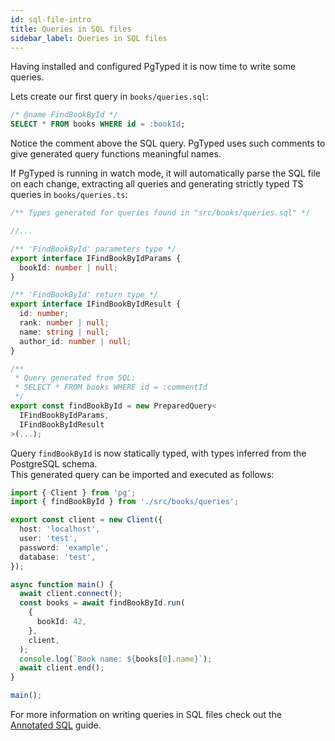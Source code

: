 ```yaml
---
id: sql-file-intro
title: Queries in SQL files
sidebar_label: Queries in SQL files
---
```


Having installed and configured PgTyped it is now time to write some queries.

Lets create our first query in `books/queries.sql`:

```sql title="books/queries.sql"
/* @name FindBookById */
SELECT * FROM books WHERE id = :bookId;
```

Notice the comment above the SQL query. PgTyped uses such comments to give generated query functions meaningful names.

If PgTyped is running in watch mode, it will automatically parse the SQL file on each change, extracting all queries and generating strictly typed TS queries in `books/queries.ts`:

```ts title="books/queries.ts"
/** Types generated for queries found in "src/books/queries.sql" */

//...

/** 'FindBookById' parameters type */
export interface IFindBookByIdParams {
  bookId: number | null;
}

/** 'FindBookById' return type */
export interface IFindBookByIdResult {
  id: number;
  rank: number | null;
  name: string | null;
  author_id: number | null;
}

/**
 * Query generated from SQL:
 * SELECT * FROM books WHERE id = :commentId
 */
export const findBookById = new PreparedQuery<
  IFindBookByIdParams,
  IFindBookByIdResult
>(...);
```

Query `findBookById` is now statically typed, with types inferred from the PostgreSQL schema.  
This generated query can be imported and executed as follows:

```ts title="index.ts" {13}
import { Client } from 'pg';
import { findBookById } from './src/books/queries';

export const client = new Client({
  host: 'localhost',
  user: 'test',
  password: 'example',
  database: 'test',
});

async function main() {
  await client.connect();
  const books = await findBookById.run(
    {
      bookId: 42,
    },
    client,
  );
  console.log(`Book name: ${books[0].name}`);
  await client.end();
}

main();
```

For more information on writing queries in SQL files check out the [Annotated SQL](sql-file) guide.

